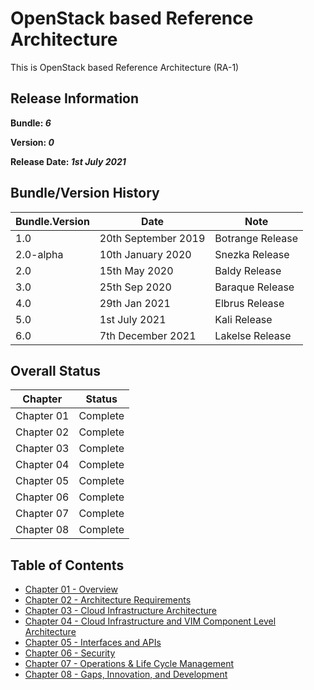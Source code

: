 
# OpenStack based Reference Architecture

This is OpenStack based Reference Architecture (RA-1)

## Release Information
**Bundle: _6_**

**Version: _0_**

**Release Date: _1st July 2021_**

## Bundle/Version History

| Bundle.Version    | Date                  | Note
| ---               | ---                   | ---               |
| 1.0               | 20th September 2019   | Botrange Release  |
| 2.0-alpha         | 10th January 2020     | Snezka Release    |
| 2.0               | 15th May 2020         | Baldy Release     |
| 3.0               | 25th Sep 2020         | Baraque Release   |
| 4.0               | 29th Jan 2021         | Elbrus Release    |
| 5.0               | 1st July 2021         | Kali Release      |
| 6.0               | 7th December 2021     | Lakelse Release   |

## Overall Status

| Chapter | Status |
| --- | --- |
| Chapter 01 | Complete |
| Chapter 02 | Complete |
| Chapter 03 | Complete |
| Chapter 04 | Complete |
| Chapter 05 | Complete |
| Chapter 06 | Complete |
| Chapter 07 | Complete |
| Chapter 08 | Complete |


## Table of Contents
* [Chapter 01 - Overview](chapters/chapter01.md)
* [Chapter 02 - Architecture Requirements](chapters/chapter02.md)
* [Chapter 03 - Cloud Infrastructure Architecture](chapters/chapter03.md)
* [Chapter 04 - Cloud Infrastructure and VIM Component Level Architecture](chapters/chapter04.md)
* [Chapter 05 - Interfaces and APIs](chapters/chapter05.md)
* [Chapter 06 - Security](chapters/chapter06.md)
* [Chapter 07 - Operations & Life Cycle Management](chapters/chapter07.md)
* [Chapter 08 - Gaps, Innovation, and Development](chapters/chapter08.md)
